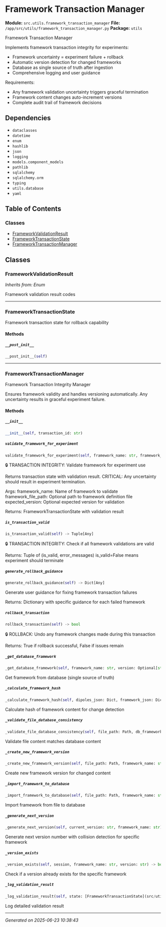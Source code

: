 # Framework Transaction Manager

**Module:** `src.utils.framework_transaction_manager`
**File:** `/app/src/utils/framework_transaction_manager.py`
**Package:** `utils`

Framework Transaction Manager

Implements framework transaction integrity for experiments:
- Framework uncertainty = experiment failure + rollback
- Automatic version detection for changed frameworks
- Database as single source of truth after ingestion
- Comprehensive logging and user guidance

Requirements:
- Any framework validation uncertainty triggers graceful termination
- Framework content changes auto-increment versions
- Complete audit trail of framework decisions

## Dependencies

- `dataclasses`
- `datetime`
- `enum`
- `hashlib`
- `json`
- `logging`
- `models.component_models`
- `pathlib`
- `sqlalchemy`
- `sqlalchemy.orm`
- `typing`
- `utils.database`
- `yaml`

## Table of Contents

### Classes
- [FrameworkValidationResult](#frameworkvalidationresult)
- [FrameworkTransactionState](#frameworktransactionstate)
- [FrameworkTransactionManager](#frameworktransactionmanager)

## Classes

### FrameworkValidationResult
*Inherits from: Enum*

Framework validation result codes

---

### FrameworkTransactionState

Framework transaction state for rollback capability

#### Methods

##### `__post_init__`
```python
__post_init__(self)
```

---

### FrameworkTransactionManager

Framework Transaction Integrity Manager

Ensures framework validity and handles versioning automatically.
Any uncertainty results in graceful experiment failure.

#### Methods

##### `__init__`
```python
__init__(self, transaction_id: str)
```

##### `validate_framework_for_experiment`
```python
validate_framework_for_experiment(self, framework_name: str, framework_file_path: Optional[Path], expected_version: Optional[str]) -> [FrameworkTransactionState](src/utils/framework_transaction_manager.md#frameworktransactionstate)
```

🔒 TRANSACTION INTEGRITY: Validate framework for experiment use

Returns transaction state with validation result.
CRITICAL: Any uncertainty should result in experiment termination.

Args:
    framework_name: Name of framework to validate
    framework_file_path: Optional path to framework definition file
    expected_version: Optional expected version for validation
    
Returns:
    FrameworkTransactionState with validation result

##### `is_transaction_valid`
```python
is_transaction_valid(self) -> Tuple[Any]
```

🔒 TRANSACTION INTEGRITY: Check if all framework validations are valid

Returns:
    Tuple of (is_valid, error_messages)
    is_valid=False means experiment should terminate

##### `generate_rollback_guidance`
```python
generate_rollback_guidance(self) -> Dict[Any]
```

Generate user guidance for fixing framework transaction failures

Returns:
    Dictionary with specific guidance for each failed framework

##### `rollback_transaction`
```python
rollback_transaction(self) -> bool
```

🔒 ROLLBACK: Undo any framework changes made during this transaction

Returns:
    True if rollback successful, False if issues remain

##### `_get_database_framework`
```python
_get_database_framework(self, framework_name: str, version: Optional[str]) -> Optional[[FrameworkVersion](src/models/component_models.md#frameworkversion)]
```

Get framework from database (single source of truth)

##### `_calculate_framework_hash`
```python
_calculate_framework_hash(self, dipoles_json: Dict, framework_json: Dict) -> str
```

Calculate hash of framework content for change detection

##### `_validate_file_database_consistency`
```python
_validate_file_database_consistency(self, file_path: Path, db_framework: [FrameworkVersion](src/models/component_models.md#frameworkversion)) -> Dict[Any]
```

Validate file content matches database content

##### `_create_new_framework_version`
```python
_create_new_framework_version(self, file_path: Path, framework_name: str, current_version: str) -> Dict[Any]
```

Create new framework version for changed content

##### `_import_framework_to_database`
```python
_import_framework_to_database(self, file_path: Path, framework_name: str, version: str) -> Dict[Any]
```

Import framework from file to database

##### `_generate_next_version`
```python
_generate_next_version(self, current_version: str, framework_name: str) -> str
```

Generate next version number with collision detection for specific framework

##### `_version_exists`
```python
_version_exists(self, session, framework_name: str, version: str) -> bool
```

Check if a version already exists for the specific framework

##### `_log_validation_result`
```python
_log_validation_result(self, state: [FrameworkTransactionState](src/utils/framework_transaction_manager.md#frameworktransactionstate))
```

Log detailed validation result

---

*Generated on 2025-06-23 10:38:43*